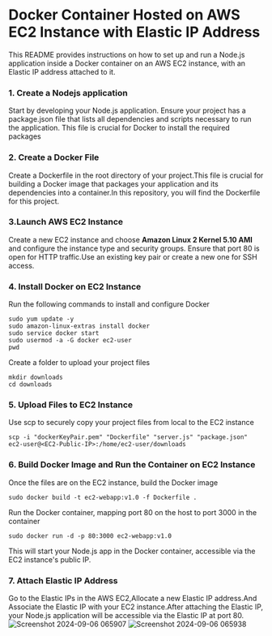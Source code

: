 # Docker Container Hosted on AWS EC2 Instance with Elastic IP Address

This README provides instructions on how to set up and run a Node.js application inside a Docker container on an AWS EC2 instance, with an Elastic IP address attached to it.

### 1. Create a Nodejs application
Start by developing your Node.js application. Ensure your project has a package.json file that lists all dependencies and scripts necessary to run the application. This file is crucial for Docker to install the required packages

### 2. Create a Docker File
Create a Dockerfile in the root directory of your project.This file is crucial for building a Docker image that packages your application and its dependencies into a container.In this repository, you will find the Dockerfile for this project.

### 3.Launch AWS EC2 Instance
Create a new EC2 instance and choose **Amazon Linux 2 Kernel 5.10 AMI** and configure the instance type and security groups. Ensure that port 80 is open for HTTP traffic.Use an existing key pair or create a new one for SSH access.

### 4. Install Docker on EC2 Instance
Run the following commands to install and configure Docker

    sudo yum update -y
    sudo amazon-linux-extras install docker
    sudo service docker start
    sudo usermod -a -G docker ec2-user
    pwd

Create a folder to upload your project files

    mkdir downloads
    cd downloads

### 5. Upload Files to EC2 Instance
Use scp to securely copy your project files from local to the EC2 instance

    scp -i "dockerKeyPair.pem" "Dockerfile" "server.js" "package.json" ec2-user@<EC2-Public-IP>:/home/ec2-user/downloads

### 6.  Build Docker Image and Run the Container on EC2 Instance
Once the files are on the EC2 instance, build the Docker image

    sudo docker build -t ec2-webapp:v1.0 -f Dockerfile .

Run the Docker container, mapping port 80 on the host to port 3000 in the container
    
    sudo docker run -d -p 80:3000 ec2-webapp:v1.0

This will start your Node.js app in the Docker container, accessible via the EC2 instance's public IP.


### 7. Attach Elastic IP Address 
Go to the Elastic IPs in the AWS EC2,Allocate a new Elastic IP address.And Associate the Elastic IP with your EC2 instance.After attaching the Elastic IP, your Node.js application will be accessible via the Elastic IP at port 80.
![Screenshot 2024-09-06 065907](https://github.com/user-attachments/assets/63af9702-8954-410c-baa3-469f201236ab)
![Screenshot 2024-09-06 065938](https://github.com/user-attachments/assets/222b79cf-97a5-48a3-92f2-8e60d28059f2)

